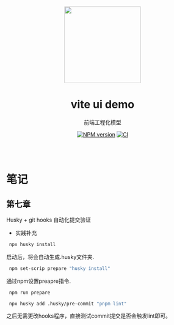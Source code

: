 <br>

<p align="center">
<img src="https://github.com/smarty-team/smarty-admin/blob/main/assets/logo.jpeg" style="width:200px;" />
</p>

<h1 align="center">vite ui demo</h1>

<p align="center">
前端工程化模型
</p>

<p align="center">
    <a href="https://www.npmjs.com/package/smarty-ui-vite2"><img src="https://img.shields.io/npm/v/smarty-ui-vite2?color=c95f8b&amp;label=" alt="NPM version"></a>
    <a href="https://github.com/xming7734/vite-ui-demo/actions/workflows/main.yml"><img src="https://github.com/xming7734/vite-ui-demo/actions/workflows/main.yml/badge.svg?branch=master" alt="CI" style="max-width: 100%;"></a>
</p>

<br>
<br>

# 笔记

## 第七章

Husky + git hooks 自动化提交验证

- 实践补充

```bash
 npx husky install
```
启动后，将会自动生成.husky文件夹.

```bash
 npm set-scrip prepare "husky install"
```
通过npm设置preapre指令.

```bash
 npm run prepare
```

```bash
 npx husky add .husky/pre-commit "pnpm lint"
```

之后无需更改hooks程序，直接测试commit提交是否会触发lint即可。
